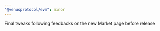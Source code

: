 ```yaml
---
"@venusprotocol/evm": minor
---
```


Final tweaks following feedbacks on the new Market page before release
